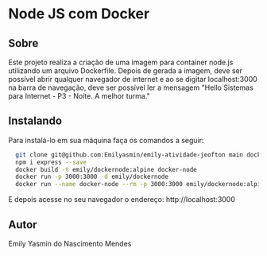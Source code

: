 # Node JS com Docker

## Sobre
Este projeto realiza a criação de uma imagem para container node.js utilizando um arquivo Dockerfile. Depois de gerada a imagem, deve ser possível abrir qualquer navegador de internet e ao se digitar localhost:3000 na barra de navegação, deve ser possível ler a mensagem "Hello Sistemas para Internet - P3 - Noite. A melhor turma."


## Instalando
Para instalá-lo em sua máquina faça os comandos a seguir:

``` bash
  git clone git@github.com:Emilyasmin/emily-atividade-jeofton main docker-node
  npm i express --save
  docker build -t emily/dockernode:alpine docker-node
  docker run -p 3000:3000 -d emily/dockernode
  docker run --name docker-node --rm -p 3000:3000 emily/dockernode:alpine
```

E depois acesse no seu navegador o endereço: http://localhost:3000

## Autor
Emily Yasmin do Nascimento Mendes